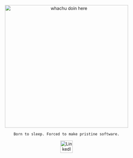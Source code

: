 <div align="center">
   <img src="https://tenor.com/view/fernando-alonso-fernando-alonso-f1-formula-1-gif-8618972717474101650" 
       alt="whachu doin here" width="400"/> 
  <p><code>Born to sleep. Forced to make pristine software.</code></p>
  <a href="https://www.linkedin.com/in/emith-dinsara-2b8282231/" target="_blank">
    <img src="https://i.pinimg.com/564x/6b/ab/30/6bab3017350ca04c6fa05569672bd31e.jpg" 
         alt="LinkedIn" width="40"/>
  </a>
</div>

